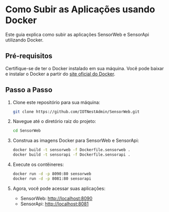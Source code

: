 # Como Subir as Aplicações usando Docker

Este guia explica como subir as aplicações SensorWeb e SensorApi utilizando Docker.

## Pré-requisitos

Certifique-se de ter o Docker instalado em sua máquina. Você pode baixar e instalar o Docker a partir do [site oficial do Docker](https://www.docker.com/get-started).

## Passo a Passo

1. Clone este repositório para sua máquina:

    ```bash
    git clone https://github.com/IOTNestAdmin/SensorWeb.git
    ```

2. Navegue até o diretório raiz do projeto:

    ```bash
    cd SensorWeb
    ```

3. Construa as imagens Docker para SensorWeb e SensorApi:

    ```bash
    docker build -t sensorweb -f Dockerfile.sensorweb .
    docker build -t sensorapi -f Dockerfile.sensorapi .
    ```

4. Execute os contêineres:

    ```bash
    docker run -d -p 8090:80 sensorweb
    docker run -d -p 8081:80 sensorapi
    ```

5. Agora, você pode acessar suas aplicações:

    - SensorWeb: [http://localhost:8090](http://localhost:8090)
    - SensorApi: [http://localhost:8081](http://localhost:8081)


